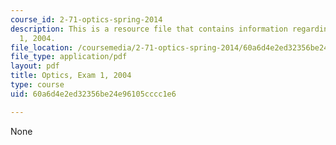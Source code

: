 ```yaml
---
course_id: 2-71-optics-spring-2014
description: This is a resource file that contains information regarding optics exam
  1, 2004.
file_location: /coursemedia/2-71-optics-spring-2014/60a6d4e2ed32356be24e96105cccc1e6_MIT2_71S14_f04_quiz1.pdf
file_type: application/pdf
layout: pdf
title: Optics, Exam 1, 2004
type: course
uid: 60a6d4e2ed32356be24e96105cccc1e6

---
```

None